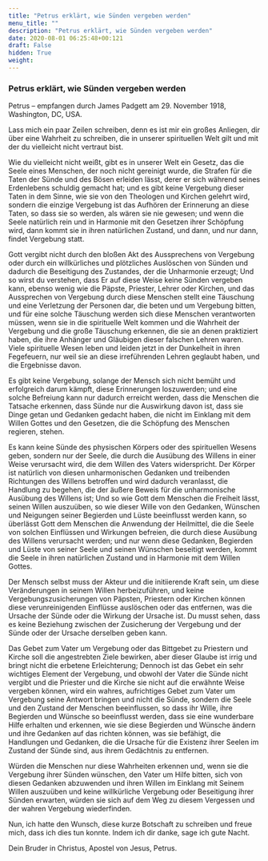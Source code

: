 ```yaml
---
title: "Petrus erklärt, wie Sünden vergeben werden"
menu_title: ""
description: "Petrus erklärt, wie Sünden vergeben werden"
date: 2020-08-01 06:25:48+00:121
draft: False
hidden: True
weight:
---
```

### Petrus erklärt, wie Sünden vergeben werden

Petrus – empfangen durch James Padgett am 29. November 1918, Washington, DC, USA.

Lass mich ein paar Zeilen schreiben, denn es ist mir ein großes Anliegen, dir über eine Wahrheit zu schreiben, die in unserer spirituellen Welt gilt und mit der du vielleicht nicht vertraut bist.

Wie du vielleicht nicht weißt, gibt es in unserer Welt ein Gesetz, das die Seele eines Menschen, der noch nicht gereinigt wurde, die Strafen für die Taten der Sünde und des Bösen erleiden lässt, derer er sich während seines Erdenlebens schuldig gemacht hat; und es gibt keine Vergebung dieser Taten in dem Sinne, wie sie von den Theologen und Kirchen gelehrt wird, sondern die einzige Vergebung ist das Aufhören der Erinnerung an diese Taten, so dass sie so werden, als wären sie nie gewesen; und wenn die Seele natürlich rein und in Harmonie mit den Gesetzen ihrer Schöpfung wird, dann kommt sie in ihren natürlichen Zustand, und dann, und nur dann, findet Vergebung statt.

Gott vergibt nicht durch den bloßen Akt des Aussprechens von Vergebung oder durch ein willkürliches und plötzliches Auslöschen von Sünden und dadurch die Beseitigung des Zustandes, der die Unharmonie erzeugt; Und so wirst du verstehen, dass Er auf diese Weise keine Sünden vergeben kann, ebenso wenig wie die Päpste, Priester, Lehrer oder Kirchen, und das Aussprechen von Vergebung durch diese Menschen stellt eine Täuschung und eine Verletzung der Personen dar, die beten und um Vergebung bitten, und für eine solche Täuschung werden sich diese Menschen verantworten müssen, wenn sie in die spirituelle Welt kommen und die Wahrheit der Vergebung und die große Täuschung erkennen, die sie an denen praktiziert haben, die ihre Anhänger und Gläubigen dieser falschen Lehren waren. Viele spirituelle Wesen leben und leiden jetzt in der Dunkelheit in ihren Fegefeuern, nur weil sie an diese irreführenden Lehren geglaubt haben, und die Ergebnisse davon.

Es gibt keine Vergebung, solange der Mensch sich nicht bemüht und erfolgreich darum kämpft, diese Erinnerungen loszuwerden; und eine solche Befreiung kann nur dadurch erreicht werden, dass die Menschen die Tatsache erkennen, dass Sünde nur die Auswirkung davon ist, dass sie Dinge getan und Gedanken gedacht haben, die nicht im Einklang mit dem Willen Gottes und den Gesetzen, die die Schöpfung des Menschen regieren, stehen.

Es kann keine Sünde des physischen Körpers oder des spirituellen Wesens geben, sondern nur der Seele, die durch die Ausübung des Willens in einer Weise verursacht wird, die dem Willen des Vaters widerspricht. Der Körper ist natürlich von diesen unharmonischen Gedanken und treibenden Richtungen des Willens betroffen und wird dadurch veranlasst, die Handlung zu begehen, die der äußere Beweis für die unharmonische Ausübung des Willens ist; Und so wie Gott dem Menschen die Freiheit lässt, seinen Willen auszuüben, so wie dieser Wille von den Gedanken, Wünschen und Neigungen seiner Begierden und Lüste beeinflusst werden kann, so überlässt Gott dem Menschen die Anwendung der Heilmittel, die die Seele von solchen Einflüssen und Wirkungen befreien, die durch diese Ausübung des Willens verursacht werden; und nur wenn diese Gedanken, Begierden und Lüste von seiner Seele und seinen Wünschen beseitigt werden, kommt die Seele in ihren natürlichen Zustand und in Harmonie mit dem Willen Gottes.

Der Mensch selbst muss der Akteur und die initiierende Kraft sein, um diese Veränderungen in seinem Willen herbeizuführen, und keine Vergebungszusicherungen von Päpsten, Priestern oder Kirchen können diese verunreinigenden Einflüsse auslöschen oder das entfernen, was die Ursache der Sünde oder die Wirkung der Ursache ist. Du musst sehen, dass es keine Beziehung zwischen der Zusicherung der Vergebung und der Sünde oder der Ursache derselben geben kann.

Das Gebet zum Vater um Vergebung oder das Bittgebet zu Priestern und Kirche soll die angestrebten Ziele bewirken, aber dieser Glaube ist irrig und bringt nicht die erbetene Erleichterung; Dennoch ist das Gebet ein sehr wichtiges Element der Vergebung, und obwohl der Vater die Sünde nicht vergibt und die Priester und die Kirche sie nicht auf die erwähnte Weise vergeben können, wird ein wahres, aufrichtiges Gebet zum Vater um Vergebung seine Antwort bringen und nicht die Sünde, sondern die Seele und den Zustand der Menschen beeinflussen, so dass ihr Wille, ihre Begierden und Wünsche so beeinflusst werden, dass sie eine wunderbare Hilfe erhalten und erkennen, wie sie diese Begierden und Wünsche ändern und ihre Gedanken auf das richten können, was sie befähigt, die Handlungen und Gedanken, die die Ursache für die Existenz ihrer Seelen im Zustand der Sünde sind, aus ihrem Gedächtnis zu entfernen.

Würden die Menschen nur diese Wahrheiten erkennen und, wenn sie die Vergebung ihrer Sünden wünschen, den Vater um Hilfe bitten, sich von diesen Gedanken abzuwenden und ihren Willen im Einklang mit Seinem Willen auszuüben und keine willkürliche Vergebung oder Beseitigung ihrer Sünden erwarten, würden sie sich auf dem Weg zu diesem Vergessen und der wahren Vergebung wiederfinden.

Nun, ich hatte den Wunsch, diese kurze Botschaft zu schreiben und freue mich, dass ich dies tun konnte. Indem ich dir danke, sage ich gute Nacht.

Dein Bruder in Christus, Apostel von Jesus, Petrus.
